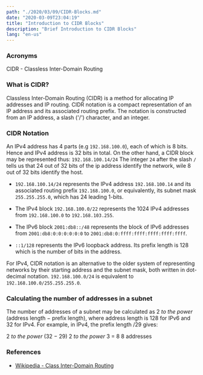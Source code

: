 ```yaml
---
path: "./2020/03/09/CIDR-Blocks.md"
date: "2020-03-09T23:04:19"
title: "Introduction to CIDR Blocks"
description: "Brief Introduction to CIDR Blocks"
lang: "en-us"
---
```


### Acronyms ###

CIDR - Classless Inter-Domain Routing

### What is CIDR? ###

Classless Inter-Domain Routing (CIDR) is a method for allocating IP addresses
and IP routing. CIDR notation is a compact representation of an IP address and
its associated routing prefix. The notation is constructed from an IP address,
a slash ('/') character, and an integer.

### CIDR Notation ###

An IPv4 address has 4 parts (e.g `192.168.100.0`), each of which is 8 bits. Hence and
IPv4 address is 32 bits in total. On the other hand, a CIDR block may be represented thus:
`192.168.100.14/24` The integer `24` after the slash `/` tells us that 24 out
of 32 bits of the ip address identify the network, wile 8 out of 32 bits identify the host.

- `192.168.100.14/24` represents the IPv4 address `192.168.100.14` and its associated routing
prefix `192.168.100.0`, or equivalently, its subnet mask `255.255.255.0`, which has 24 leading 1-bits.

- The IPv4 block `192.168.100.0/22` represents the 1024 IPv4 addresses from `192.168.100.0` to `192.168.103.255`.

- The IPv6 block `2001:db8::/48` represents the block of IPv6 addresses from
`2001:db8:0:0:0:0:0:0` to `2001:db8:0:ffff:ffff:ffff:ffff:ffff`.

- `::1/128` represents the IPv6 loopback address. Its prefix length is 128 which is the number
of bits in the address.

For IPv4, CIDR notation is an alternative to the older system of representing networks
by their starting address and the subnet mask, both written in dot-decimal notation.
`192.168.100.0/24` is equivalent to `192.168.100.0/255.255.255.0`.

### Calculating the number of addresses in a subnet ###

The number of addresses of a subnet may be calculated as 2 _to the power_
(address length − prefix length), where address length is 128 for IPv6 and 32
for IPv4. For example, in IPv4, the prefix length /29 gives:

2 _to the power_ (32 − 29)
2 _to the power_ 3 = 8
8 addresses

### References ###

- [Wikipedia - Class Inter-Domain Routing](https://en.wikipedia.org/wiki/Classless_Inter-Domain_Routing "Wikipedia - Class Inter-Domain Routing")
